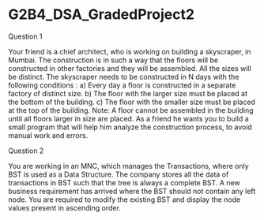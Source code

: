 # G2B4_DSA_GradedProject2


Question 1 

Your friend is a chief architect, who is working on building a skyscraper, in Mumbai. The construction is in such a way that the floors will be constructed in other factories and they will be assembled. All the sizes will be distinct.
The skyscraper needs to be constructed in N days with the following conditions :
a) Every day a floor is constructed in a separate factory of distinct size.
b) The floor with the larger size must be placed at the bottom of the building.
c) The floor with the smaller size must be placed at the top of the building.
Note: A floor cannot be assembled in the building until all floors larger in size are placed.
As a friend he wants you to build a small program that will help him analyze the construction process, to avoid manual work and errors.


Question 2

You are working in an MNC, which manages the Transactions, where only BST is used as a Data Structure. The company stores all the data of transactions in BST such that the tree is always a complete BST.
A new business requirement has arrived where the BST should not contain any left node.
You are required to modify the existing BST and display the node values present in ascending order.
